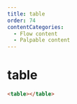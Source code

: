 ```yaml
---
title: table
order: 74
contentCategories:
  - Flow content
  - Palpable content
---
```

# table

```html
<table></table>
```
